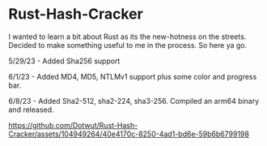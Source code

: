 # Rust-Hash-Cracker

I wanted to learn a bit about Rust as its the new-hotness on the streets. Decided to make something useful to me in the process. So here ya go.

5/29/23 - Added Sha256 support

6/1/23 - Added MD4, MD5, NTLMv1 support plus some color and progress bar.

6/8/23 - Added Sha2-512, sha2-224, sha3-256. Compiled an arm64 binary and released.

https://github.com/Dotwut/Rust-Hash-Cracker/assets/104949264/40e4170c-8250-4ad1-bd6e-59b6b6799198

